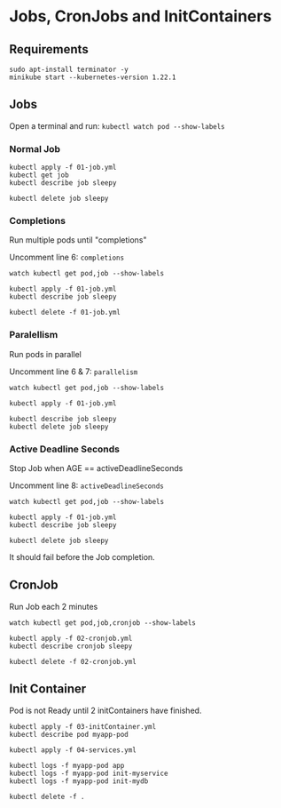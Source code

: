 # Jobs, CronJobs and InitContainers

## Requirements
```
sudo apt-install terminator -y
minikube start --kubernetes-version 1.22.1
```

## Jobs

Open a terminal and run:
`kubectl watch pod --show-labels`

### Normal Job
```
kubectl apply -f 01-job.yml
kubectl get job
kubectl describe job sleepy

kubectl delete job sleepy
```

### Completions

Run multiple pods until "completions"

Uncomment line 6: `completions`
```
watch kubectl get pod,job --show-labels

kubectl apply -f 01-job.yml
kubectl describe job sleepy

kubectl delete -f 01-job.yml
```

### Paralellism

Run pods in parallel

Uncomment line 6 & 7: `parallelism`
```
watch kubectl get pod,job --show-labels

kubectl apply -f 01-job.yml

kubectl describe job sleepy
kubectl delete job sleepy
```

### Active Deadline Seconds

Stop Job when AGE == activeDeadlineSeconds

Uncomment line 8: `activeDeadlineSeconds`
```
watch kubectl get pod,job --show-labels

kubectl apply -f 01-job.yml
kubectl describe job sleepy

kubectl delete job sleepy
```
It should fail before the Job completion.

## CronJob

Run Job each 2 minutes

```
watch kubectl get pod,job,cronjob --show-labels

kubectl apply -f 02-cronjob.yml
kubectl describe cronjob sleepy

kubectl delete -f 02-cronjob.yml
```

## Init Container

Pod is not Ready until 2 initContainers have finished.

```
kubectl apply -f 03-initContainer.yml
kubectl describe pod myapp-pod

kubectl apply -f 04-services.yml

kubectl logs -f myapp-pod app
kubectl logs -f myapp-pod init-myservice
kubectl logs -f myapp-pod init-mydb

kubectl delete -f .
```